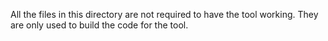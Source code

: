 All the files in this directory are not required to have the tool working.
They are only used to build the code for the tool.